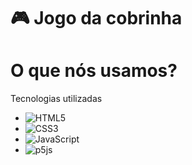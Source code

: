 # 🎮 Jogo da cobrinha


# O que nós usamos?

Tecnologias utilizadas

- ![HTML5](https://img.shields.io/badge/html5-%23E34F26.svg?style=for-the-badge&logo=html5&logoColor=white)
- ![CSS3](https://img.shields.io/badge/css3-%231572B6.svg?style=for-the-badge&logo=css3&logoColor=white)
- ![JavaScript](https://img.shields.io/badge/javascript-%23323330.svg?style=for-the-badge&logo=javascript&logoColor=%23F7DF1E)
- ![p5js](https://img.shields.io/badge/p5.js-ED225D?style=for-the-badge&logo=p5.js&logoColor=FFFFFF) 
 
